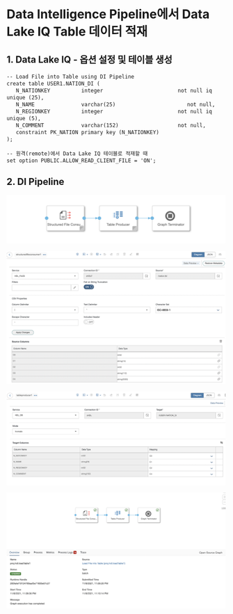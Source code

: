 # Data Intelligence Pipeline에서 Data Lake IQ Table 데이터 적재

## 1. Data Lake IQ - 옵션 설정 및 테이블 생성

    -- Load File into Table using DI Pipeline
    create table USER1.NATION_DI (
       N_NATIONKEY          integer                        not null iq unique (25),
       N_NAME               varchar(25)                       not null,
       N_REGIONKEY          integer                        not null iq unique (5),
       N_COMMENT            varchar(152)                   not null,
       constraint PK_NATION primary key (N_NATIONKEY)
    );
    
    -- 원격(remote)에서 Data Lake IQ 테이블로 적재할 때
    set option PUBLIC.ALLOW_READ_CLIENT_FILE = 'ON';

## 2. DI Pipeline

![](Images/di_hdl_pipeline.png)<br>

![](Images/di_hdlf_read.png)<br>

![](Images/di_hdl_write.png)<br>

![](Images/di_hdl_result.png)<br>


